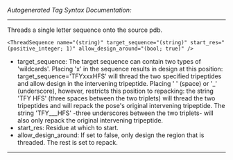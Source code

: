 _Autogenerated Tag Syntax Documentation:_

---
Threads a single letter sequence onto the source pdb.

```
<ThreadSequence name="(string)" target_sequence="(string)" start_res="(positive_integer; 1)" allow_design_around="(bool; true)" />
```

-   target_sequence: The target sequence can contain two types of 'wildcards'. Placing 'x' in the sequence results in design at this position: target_sequence='TFYxxxHFS' will thread the two specified tripeptides and allow design in the intervening tripeptide. Placing ' ' (space) or '_' (underscore), however, restricts this position to repacking: the string 'TFY HFS' (three spaces between the two triplets) will thread the two tripeptides and will repack the pose's original intervening tripeptide. The string 'TFY___HFS' -three underscores between the two triplets- will also only repack the original intervening tripeptide.
-   start_res: Residue at which to start.
-   allow_design_around: If set to false, only design the region that is threaded. The rest is set to repack.

---
